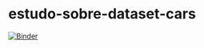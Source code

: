 # estudo-sobre-dataset-cars

[![Binder](https://mybinder.org/badge_logo.svg)](https://mybinder.org/v2/gh/Allanflo88/estudo-sobre-dataset-cars.git/master)
